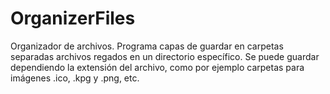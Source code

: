 # OrganizerFiles
Organizador de archivos. Programa capas de guardar en carpetas separadas archivos regados en un directorio específico. Se puede guardar dependiendo la extensión del archivo, como por ejemplo carpetas para imágenes .ico, .kpg y .png, etc.
